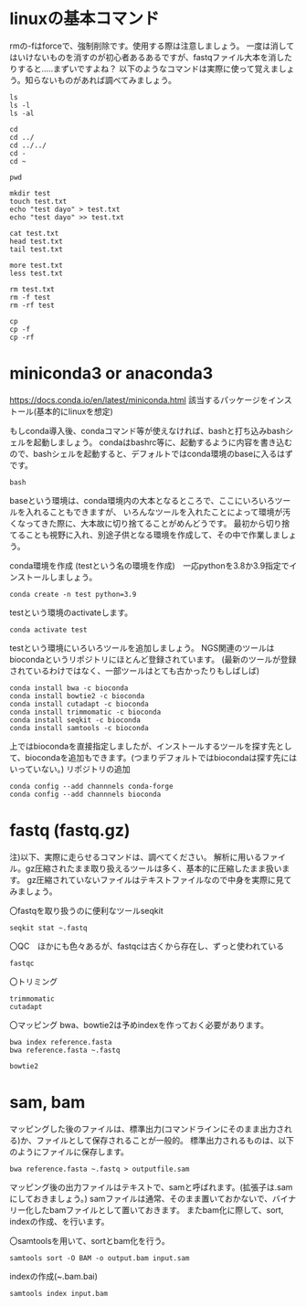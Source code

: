 # linuxの基本コマンド
rmの-fはforceで、強制削除です。使用する際は注意しましょう。
一度は消してはいけないものを消すのが初心者あるあるですが、fastqファイル大本を消したりすると.....まずいですよね？
以下のようなコマンドは実際に使って覚えましょう。知らないものがあれば調べてみましょう。

```
ls
ls -l
ls -al

cd
cd ../
cd ../../
cd -
cd ~

pwd

mkdir test
touch test.txt
echo "test dayo" > test.txt
echo "test dayo" >> test.txt

cat test.txt
head test.txt
tail test.txt

more test.txt
less test.txt

rm test.txt
rm -f test
rm -rf test

cp
cp -f
cp -rf
```

# miniconda3 or anaconda3
https://docs.conda.io/en/latest/miniconda.html
該当するパッケージをインストール(基本的にlinuxを想定)

もしconda導入後、condaコマンド等が使えなければ、bashと打ち込みbashシェルを起動しましょう。
condaはbashrc等に、起動するように内容を書き込むので、bashシェルを起動すると、デフォルトではconda環境のbaseに入るはずです。
```
bash
```

baseという環境は、conda環境内の大本となるところで、ここにいろいろツールを入れることもできますが、
いろんなツールを入れたことによって環境が汚くなってきた際に、大本故に切り捨てることがめんどうです。
最初から切り捨てることも視野に入れ、別途子供となる環境を作成して、その中で作業しましょう。


conda環境を作成 (testという名の環境を作成)　一応pythonを3.8か3.9指定でインストールしましょう。
```
conda create -n test python=3.9
```

testという環境のactivateします。
```
conda activate test
```

testという環境にいろいろツールを追加しましょう。
NGS関連のツールはbiocondaというリポジトリにほとんど登録されています。
(最新のツールが登録されているわけではなく、一部ツールはとても古かったりもしばしば)

```
conda install bwa -c bioconda
conda install bowtie2 -c bioconda
conda install cutadapt -c bioconda
conda install trimmomatic -c bioconda
conda install seqkit -c bioconda
conda install samtools -c bioconda
```

上ではbiocondaを直接指定しましたが、インストールするツールを探す先として、biocondaを追加もできます。(つまりデフォルトではbiocondaは探す先にはいっていない。)
リポジトリの追加
```
conda config --add channnels conda-forge
conda config --add channnels bioconda
```

# fastq (fastq.gz)
注)以下、実際に走らせるコマンドは、調べてください。
解析に用いるファイル。gz圧縮されたまま取り扱えるツールは多く、基本的に圧縮したまま扱います。
gz圧縮されていないファイルはテキストファイルなので中身を実際に見てみましょう。

〇fastqを取り扱うのに便利なツールseqkit
```
seqkit stat ~.fastq
```

〇QC　ほかにも色々あるが、fastqcは古くから存在し、ずっと使われている
```
fastqc
```
〇トリミング
```
trimmomatic
cutadapt
```

〇マッピング
bwa、bowtie2は予めindexを作っておく必要があります。

```
bwa index reference.fasta
bwa reference.fasta ~.fastq
```

```
bowtie2
```

# sam, bam
マッピングした後のファイルは、標準出力(コマンドラインにそのまま出力される)か、ファイルとして保存されることが一般的。
標準出力されるものは、以下のようにファイルに保存します。
```
bwa reference.fasta ~.fastq > outputfile.sam
```

マッピング後の出力ファイルはテキストで、samと呼ばれます。(拡張子は.samにしておきましょう。)
samファイルは通常、そのまま置いておかないで、バイナリー化したbamファイルとして置いておきます。
またbam化に際して、sort, indexの作成、を行います。

〇samtoolsを用いて、sortとbam化を行う。
```
samtools sort -O BAM -o output.bam input.sam 
```
indexの作成(~.bam.bai)
```
samtools index input.bam
```



